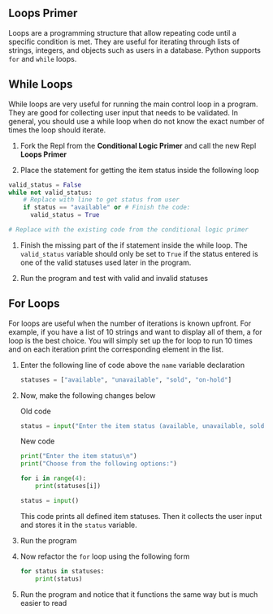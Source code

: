## Loops Primer
Loops are a programming structure that allow repeating code until a specific condition is met. They are useful for iterating through lists of strings, integers, and objects such as users in a database. Python supports `for` and `while` loops.

## While Loops
While loops are very useful for running the main control loop in a program. They are good for collecting user input that needs to be validated. In general, you should use a while loop when do not know the exact number of times the loop should iterate.

1. Fork the Repl from the **Conditional Logic Primer** and call the new Repl **Loops Primer**

1. Place the statement for getting the item status inside the following loop

  ```python
  valid_status = False
  while not valid_status:
      # Replace with line to get status from user
      if status == "available" or # Finish the code:
        valid_status = True

  # Replace with the existing code from the conditional logic primer
  ```

1. Finish the missing part of the if statement inside the while loop. The `valid_status` variable should only be set to `True` if the status entered is one of the valid statuses used later in the program.

1. Run the program and test with valid and invalid statuses

## For Loops
For loops are useful when the number of iterations is known upfront. For example, if you have a list of 10 strings and want to display all of them, a for loop is the best choice. You will simply set up the for loop to run 10 times and on each iteration print the corresponding element in the list.

1. Enter the following line of code above the `name` variable declaration
  
    ```python
    statuses = ["available", "unavailable", "sold", "on-hold"]
    ```

1. Now, make the following changes below

    Old code
    ```python
    status = input("Enter the item status (available, unavailable, sold, or on-hold):\n")
    ```
  
    New code
    ```python
    print("Enter the item status\n")
    print("Choose from the following options:")
    
    for i in range(4):
        print(statuses[i])
    
    status = input()
    ```
    This code prints all defined item statuses. Then it collects the user input and stores it in the `status` variable.
  
1. Run the program

1. Now refactor the `for` loop using the following form

    ```python
    for status in statuses:
        print(status)
    ```

1. Run the program and notice that it functions the same way but is much easier to read
